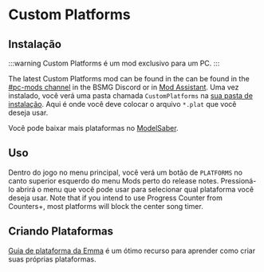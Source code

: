 # Custom Platforms

## Instalação

:::warning Custom Platforms é um mod exclusivo para um PC. :::

The latest Custom Platforms mod can be found in the can be found in the [#pc-mods channel](https://discord.gg/beatsabermods) in the BSMG Discord or in [Mod Assistant](https://github.com/Assistant/ModAssistant). Uma vez instalado, você verá uma pasta chamada `CustomPlatforms` na [sua pasta de instalação](/faq/install-folder.md). Aqui é onde você deve colocar o arquivo `*.plat` que você deseja usar.

Você pode baixar mais plataformas no [ModelSaber](https://modelsaber.com/Platforms/).

## Uso
Dentro do jogo no menu principal, você verá um botão de `PLATFORMS` no canto superior esquerdo do menu Mods perto do release notes. Pressioná-lo abrirá o menu que você pode usar para selecionar qual plataforma você deseja usar. Note that if you intend to use Progress Counter from Counters+, most platforms will block the center song timer.

## Criando Plataformas
[Guia de plataforma da Emma](./platforms-guide.md) é um ótimo recurso para aprender como criar suas próprias plataformas.
